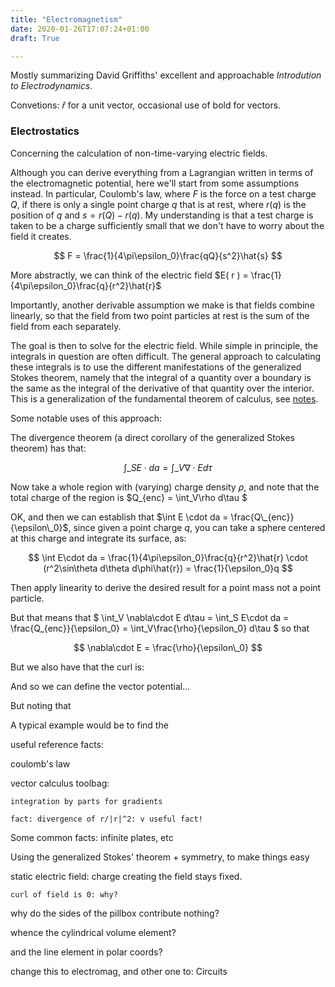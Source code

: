 ```yaml
---
title: "Electromagnetism"
date: 2020-01-26T17:07:24+01:00
draft: True

---
```


<script type="text/javascript" async
  src="https://cdn.mathjax.org/mathjax/latest/MathJax.js?config=TeX-AMS-MML_HTMLorMML">
  MathJax.Hub.Config({
  tex2jax: {
    inlineMath: [['$','$'], ['\\(','\\)']],
    displayMath: [['$$','$$']],
    processEscapes: true,
    processEnvironments: true,
    skipTags: ['script', 'noscript', 'style', 'textarea', 'pre'],
    TeX: { equationNumbers: { autoNumber: "AMS" },
         extensions: ["AMSmath.js", "AMSsymbols.js"] }
  }
  });
  MathJax.Hub.Queue(function() {
    // Fix <code> tags after MathJax finishes running. This is a
    // hack to overcome a shortcoming of Markdown. Discussion at
    // https://github.com/mojombo/jekyll/issues/199
    var all = MathJax.Hub.getAllJax(), i;
    for(i = 0; i < all.length; i += 1) {
        all[i].SourceElement().parentNode.className += ' has-jax';
    }
  });

  MathJax.Hub.Config({
  // Autonumbering by mathjax
  TeX: { equationNumbers: { autoNumber: "AMS" } }
  });

</script>


$\newcommand{\R}{\mathbb{R}}$
$\newcommand{\C}{\mathbb{C}}$
$\newcommand{\N}{\mathbb{N}}$
$\newcommand{\Z}{\mathbb{Z}}$

Mostly summarizing David Griffiths' excellent and approachable *Introdution to Electrodynamics*.

Convetions: $\hat{r}$ for a unit vector, occasional use of bold for vectors.

### Electrostatics

Concerning the calculation of non-time-varying electric fields.

Although you can derive everything from a Lagrangian written in terms of the electromagnetic potential, here we'll start from some assumptions instead. In particular, Coulomb's law, where $F$ is the force on a test charge $Q$, if there is only a single point charge $q$ that is at rest, where $r(q)$ is the position of $q$ and $s = r(Q)-r(q)$. My understanding is that a test charge is taken to be a charge sufficiently small that we don't have to worry about the field it creates.

$$ F = \frac{1}{4\pi\epsilon_0}\frac{qQ}{s^2}\hat{s} $$

More abstractly, we can think of the electric field $E( r ) = \frac{1}{4\pi\epsilon_0}\frac{q}{r^2}\hat{r}$

Importantly, another derivable assumption we make is that fields combine linearly, so that the field from two point particles at rest is the sum of the field from each separately.

The goal is then to solve for the electric field. While simple in principle, the integrals in question are often difficult. The general approach to calculating these integrals is to use the different manifestations of the generalized Stokes theorem, namely that the integral of a quantity over a boundary is the same as the integral of the derivative of that quantity over the interior. This is a generalization of the fundamental theorem of calculus, see [notes](/maths/differentialforms).

Some notable uses of this approach:

The divergence theorem (a direct corollary of the generalized Stokes theorem) has that:

$$ \int\_S E\cdot da = \int\_V \nabla\cdot E d\tau $$

Now take a whole region with (varying) charge density $\rho$, and note that the total charge of the region is $Q\_{enc} = \int\_V\rho d\tau $

OK, and then we can establish that $\int E \cdot da = \frac{Q\_{enc}}{\epsilon\_0}$, since given a point charge $q$, you can take a sphere centered at this charge and integrate its surface, as:

$$ \int E\cdot da = \frac{1}{4\pi\epsilon_0}\frac{q}{r^2}\hat{r} \cdot (r^2\sin\theta d\theta d\phi\hat{r}) = \frac{1}{\epsilon_0}q $$

Then apply linearity to derive the desired result for a point mass not a point particle.

But that means that $ \int\_V \nabla\cdot E d\tau = \int\_S E\cdot da = \frac{Q\_{enc}}{\epsilon\_0} = \int\_V\frac{\rho}{\epsilon\_0} d\tau $ so that

$$ \nabla\cdot E = \frac{\rho}{\epsilon\_0} $$

But we also have that the curl is:

And so we can define the vector potential...

But noting that


A typical example would be to find the

useful reference facts:

coulomb's law

vector calculus toolbag:

	integration by parts for gradients

	fact: divergence of r/|r|^2: v useful fact!

Some common facts: infinite plates, etc

Using the generalized Stokes' theorem + symmetry, to make things easy

static electric field: charge creating the field stays fixed.

	curl of field is 0: why?

why do the sides of the pillbox contribute nothing?

whence the cylindrical volume element?

and the line element in polar coords?

change this to electromag, and other one to: Circuits
